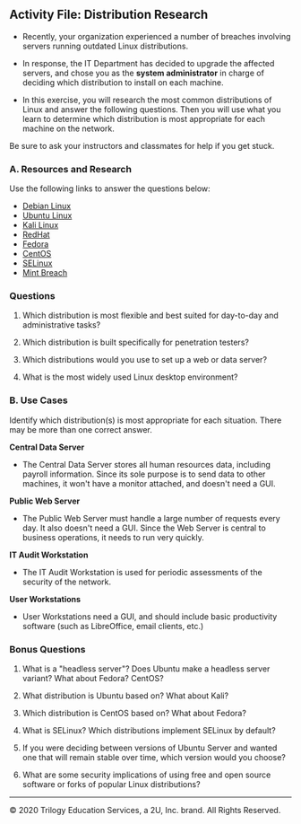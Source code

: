 ##  Activity File: Distribution Research

- Recently, your organization experienced a number of breaches involving servers running outdated Linux distributions.

- In response, the IT Department has decided to upgrade the affected servers, and chose you as the **system administrator** in charge of deciding which distribution to install on each machine.

- In this exercise, you will research the most common distributions of Linux and answer the following questions. Then you will use what you learn to determine which distribution is most appropriate for each machine on the network.

Be sure to ask your instructors and classmates for help if you get stuck.


### A. Resources and Research
Use the following links to answer the questions below:

- [Debian Linux](https://www.debian.org/intro/about)
- [Ubuntu Linux](https://www.ubuntu.com/download)
- [Kali Linux](https://www.kali.org/about-us/)
- [RedHat](https://www.redhat.com/en/technologies)
- [Fedora](https://getfedora.org/)
- [CentOS](https://www.centos.org/about/)
- [SELinux](https://selinuxproject.org/page/Main_Page)
- [Mint Breach](https://www.techrepublic.com/article/why-the-linux-mint-hack-is-an-indicator-of-a-larger-problem/)

### Questions

1. Which distribution is most flexible and best suited for day-to-day and administrative tasks?

2. Which distribution is built specifically for penetration testers?

3. Which distributions would you use to set up a web or data server?

4. What is the most widely used Linux desktop environment?

### B. Use Cases

Identify which distribution(s) is most appropriate for each situation. There may be more than one correct answer.

**Central Data Server**

- The Central Data Server stores all human resources data, including payroll information. Since its sole purpose is to send data to other machines, it won't have a monitor attached, and doesn't need a GUI.

**Public Web Server**

- The Public Web Server must handle a large number of requests every day. It also doesn't need a GUI. Since the Web Server is central to business operations, it needs to run very quickly.

**IT Audit Workstation**

- The IT Audit Workstation is used for periodic assessments of the security of the network.

**User Workstations**

- User Workstations need a GUI, and should include basic productivity software (such as LibreOffice, email clients, etc.)

### Bonus Questions

1. What is a "headless server"? Does Ubuntu make a headless server variant? What about Fedora? CentOS?

2. What distribution is Ubuntu based on? What about Kali?

3. Which distribution is CentOS based on? What about Fedora?

4. What is SELinux? Which distributions implement SELinux by default?  

5. If you were deciding between versions of Ubuntu Server and wanted one that will remain stable over time, which version would you choose?

6. What are some security implications of using free and open source software or forks of popular Linux distributions?

-------

© 2020 Trilogy Education Services, a 2U, Inc. brand. All Rights Reserved.


